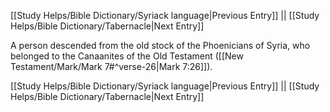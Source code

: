 [[Study Helps/Bible Dictionary/Syriack language|Previous Entry]]  ||  [[Study Helps/Bible Dictionary/Tabernacle|Next Entry]]

 A person descended from the old stock of the Phoenicians of Syria, who belonged to the Canaanites of the Old Testament ([[New Testament/Mark/Mark 7#^verse-26|Mark 7:26]]).

[[Study Helps/Bible Dictionary/Syriack language|Previous Entry]]  ||  [[Study Helps/Bible Dictionary/Tabernacle|Next Entry]]